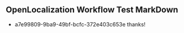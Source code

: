 ## OpenLocalization Workflow Test MarkDown
* a7e99809-9ba9-49bf-bcfc-372e403c653e thanks!

<!--HONumber=Aug16_HO1-->


